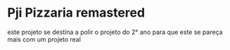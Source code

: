 # Pji Pizzaria remastered

este projeto se destina a polir o projeto do 2° ano para
que este se pareça mais com um projeto real

